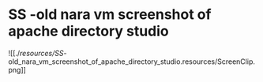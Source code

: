 # SS -old nara vm screenshot of apache directory studio

![[./_resources/SS_-old_nara_vm_screenshot_of_apache_directory_studio.resources/ScreenClip.png]]
